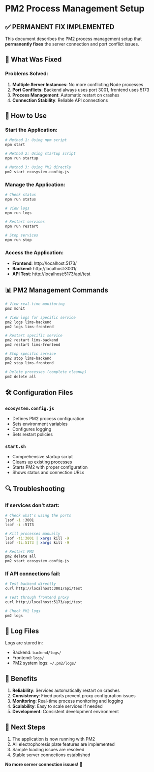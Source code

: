 # PM2 Process Management Setup

## ✅ PERMANENT FIX IMPLEMENTED

This document describes the PM2 process management setup that **permanently fixes** the server connection and port conflict issues.

## 🔧 What Was Fixed

### Problems Solved:
1. **Multiple Server Instances**: No more conflicting Node processes
2. **Port Conflicts**: Backend always uses port 3001, frontend uses 5173
3. **Process Management**: Automatic restart on crashes
4. **Connection Stability**: Reliable API connections

## 🚀 How to Use

### Start the Application:
```bash
# Method 1: Using npm script
npm start

# Method 2: Using startup script
npm run startup

# Method 3: Using PM2 directly
pm2 start ecosystem.config.js
```

### Manage the Application:
```bash
# Check status
npm run status

# View logs
npm run logs

# Restart services
npm run restart

# Stop services
npm run stop
```

### Access the Application:
- **Frontend**: http://localhost:5173/
- **Backend**: http://localhost:3001/
- **API Test**: http://localhost:5173/api/test

## 📊 PM2 Management Commands

```bash
# View real-time monitoring
pm2 monit

# View logs for specific service
pm2 logs lims-backend
pm2 logs lims-frontend

# Restart specific service
pm2 restart lims-backend
pm2 restart lims-frontend

# Stop specific service
pm2 stop lims-backend
pm2 stop lims-frontend

# Delete processes (complete cleanup)
pm2 delete all
```

## 🛠️ Configuration Files

### `ecosystem.config.js`
- Defines PM2 process configuration
- Sets environment variables
- Configures logging
- Sets restart policies

### `start.sh`
- Comprehensive startup script
- Cleans up existing processes
- Starts PM2 with proper configuration
- Shows status and connection URLs

## 🔍 Troubleshooting

### If services don't start:
```bash
# Check what's using the ports
lsof -i :3001
lsof -i :5173

# Kill processes manually
lsof -ti:3001 | xargs kill -9
lsof -ti:5173 | xargs kill -9

# Restart PM2
pm2 delete all
pm2 start ecosystem.config.js
```

### If API connections fail:
```bash
# Test backend directly
curl http://localhost:3001/api/test

# Test through frontend proxy
curl http://localhost:5173/api/test

# Check PM2 logs
pm2 logs
```

## 📁 Log Files

Logs are stored in:
- Backend: `backend/logs/`
- Frontend: `logs/`
- PM2 system logs: `~/.pm2/logs/`

## 🎯 Benefits

1. **Reliability**: Services automatically restart on crashes
2. **Consistency**: Fixed ports prevent proxy configuration issues
3. **Monitoring**: Real-time process monitoring and logging
4. **Scalability**: Easy to scale services if needed
5. **Development**: Consistent development environment

## 📝 Next Steps

1. The application is now running with PM2
2. All electrophoresis plate features are implemented
3. Sample loading issues are resolved
4. Stable server connections established

**No more server connection issues!** 🎉